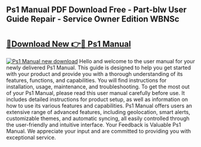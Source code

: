 ## Ps1 Manual PDF Download Free - Part-blw User Guide Repair - Service Owner Edition WBNSc

# <h2><a href="http://bc99418.oget.top/?id=Ps1+Manual">🔗Download New 👉🔴 Ps1 Manual</a></h2>

[![Ps1 Manual new download](https://i.imgur.com/5g1atiW.png)](http://bc99418.oget.top/?id=Ps1+Manual)
Hello and welcome to the user manual for your newly delivered Ps1 Manual. This guide is designed to help you get started with your product and provide you with a thorough understanding of its features, functions, and capabilities. You will find instructions for installation, usage, maintenance, and troubleshooting. To get the most out of your Ps1 Manual, please read this user manual carefully before use. It includes detailed instructions for product setup, as well as information on how to use its various features and capabilities. Ps1 Manual offers users an extensive range of advanced features, including geolocation, smart alerts, customizable themes, and automatic syncing, all easily controlled through the user-friendly and intuitive interface. Your Feedback is Valuable Ps1 Manual. We appreciate your input and are committed to providing you with exceptional service.
